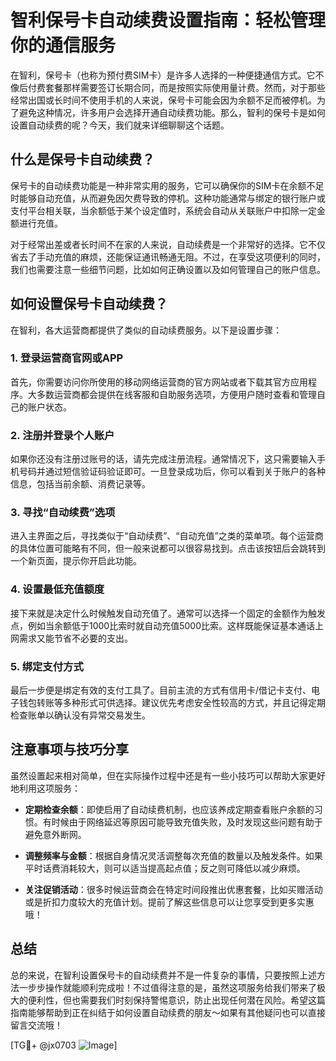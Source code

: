 # 智利保号卡自动续费设置指南：轻松管理你的通信服务

在智利，保号卡（也称为预付费SIM卡）是许多人选择的一种便捷通信方式。它不像后付费套餐那样需要签订长期合同，而是按照实际使用量计费。然而，对于那些经常出国或长时间不使用手机的人来说，保号卡可能会因为余额不足而被停机。为了避免这种情况，许多用户会选择开通自动续费功能。那么，智利的保号卡是如何设置自动续费的呢？今天，我们就来详细聊聊这个话题。

## 什么是保号卡自动续费？

保号卡的自动续费功能是一种非常实用的服务，它可以确保你的SIM卡在余额不足时能够自动充值，从而避免因欠费导致的停机。这种功能通常与绑定的银行账户或支付平台相关联，当余额低于某个设定值时，系统会自动从关联账户中扣除一定金额进行充值。

对于经常出差或者长时间不在家的人来说，自动续费是一个非常好的选择。它不仅省去了手动充值的麻烦，还能保证通讯畅通无阻。不过，在享受这项便利的同时，我们也需要注意一些细节问题，比如如何正确设置以及如何管理自己的账户信息。

## 如何设置保号卡自动续费？

在智利，各大运营商都提供了类似的自动续费服务。以下是设置步骤：

### 1. 登录运营商官网或APP

首先，你需要访问你所使用的移动网络运营商的官方网站或者下载其官方应用程序。大多数运营商都会提供在线客服和自助服务选项，方便用户随时查看和管理自己的账户状态。

### 2. 注册并登录个人账户

如果你还没有注册过账号的话，请先完成注册流程。通常情况下，这只需要输入手机号码并通过短信验证码验证即可。一旦登录成功后，你可以看到关于账户的各种信息，包括当前余额、消费记录等。

### 3. 寻找“自动续费”选项

进入主界面之后，寻找类似于“自动续费”、“自动充值”之类的菜单项。每个运营商的具体位置可能略有不同，但一般来说都可以很容易找到。点击该按钮后会跳转到一个新页面，提示你开启此功能。

### 4. 设置最低充值额度

接下来就是决定什么时候触发自动充值了。通常可以选择一个固定的金额作为触发点，例如当余额低于1000比索时就自动充值5000比索。这样既能保证基本通话上网需求又能节省不必要的支出。

### 5. 绑定支付方式

最后一步便是绑定有效的支付工具了。目前主流的方式有信用卡/借记卡支付、电子钱包转账等多种形式可供选择。建议优先考虑安全性较高的方式，并且记得定期检查账单以确认没有异常交易发生。

## 注意事项与技巧分享

虽然设置起来相对简单，但在实际操作过程中还是有一些小技巧可以帮助大家更好地利用这项服务：

- **定期检查余额**：即使启用了自动续费机制，也应该养成定期查看账户余额的习惯。有时候由于网络延迟等原因可能导致充值失败，及时发现这些问题有助于避免意外断网。
  
- **调整频率与金额**：根据自身情况灵活调整每次充值的数量以及触发条件。如果平时话费消耗较大，则可以适当提高起点值；反之则可降低以减少麻烦。
  
- **关注促销活动**：很多时候运营商会在特定时间段推出优惠套餐，比如买赠活动或是折扣力度较大的充值计划。提前了解这些信息可以让您享受到更多实惠哦！

## 总结

总的来说，在智利设置保号卡的自动续费并不是一件复杂的事情，只要按照上述方法一步步操作就能顺利完成啦！不过值得注意的是，虽然这项服务给我们带来了极大的便利性，但也需要我们时刻保持警惕意识，防止出现任何潜在风险。希望这篇指南能够帮助到正在纠结于如何设置自动续费的朋友～如果有其他疑问也可以直接留言交流哦！

[TG💪+ @jx0703 ![Image](https://github.com/user-attachments/assets/dbca1d08-cadb-493c-b0ec-ad6f7a83f270)]